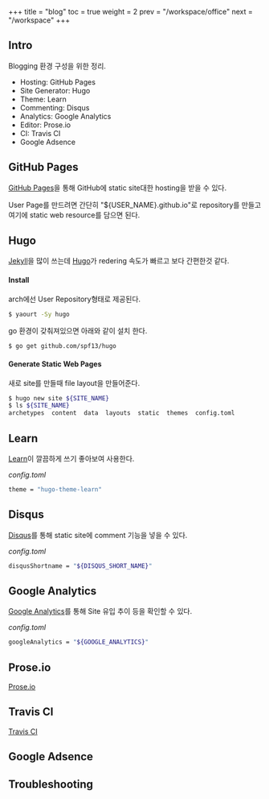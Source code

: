 +++
title  = "blog"
toc    = true
weight = 2
prev   = "/workspace/office"
next   = "/workspace"
+++

## Intro
Blogging 환경 구성을 위한 정리.

- Hosting: GitHub Pages
- Site Generator: Hugo
- Theme: Learn
- Commenting: Disqus
- Analytics: Google Analytics
- Editor: Prose.io
- CI: Travis CI
- Google Adsence

## GitHub Pages

[GitHub Pages](https://pages.github.com/)을 통해 GitHub에 static site대한 hosting을 받을 수 있다.

User Page를 만드려면 간단히 "${USER_NAME}.github.io"로 repository를 만들고 여기에 static web resource를 담으면 된다.

## Hugo

[Jekyll](https://jekyllrb.com/)을 많이 쓰는데 [Hugo](https://gohugo.io/)가 redering 속도가 빠르고 보다 간편한것 같다.

#### Install

arch에선 User Repository형태로 제공된다.

```bash
$ yaourt -Sy hugo
```

go 환경이 갖춰져있으면 아래와 같이 설치 한다.

```bash
$ go get github.com/spf13/hugo
```

#### Generate Static Web Pages

새로 site를 만들때 file layout을 만들어준다.

```bash
$ hugo new site ${SITE_NAME}
$ ls ${SITE_NAME}
archetypes  content  data  layouts  static  themes  config.toml
```

## Learn

[Learn](https://matcornic.github.io/hugo-learn-doc/basics/what-is-this-hugo-theme/)이 깔끔하게 쓰기 좋아보여 사용한다.

_config.toml_
```bash
theme = "hugo-theme-learn"
```

## Disqus

[Disqus](https://disqus.com/)를 통해 static site에 comment 기능을 넣을 수 있다.

_config.toml_
```bash
disqusShortname = "${DISQUS_SHORT_NAME}"
```
## Google Analytics

[Google Analytics](https://www.google.com/analytics/)를 통해 Site 유입 추이 등을 확인할 수 있다.

_config.toml_
```bash
googleAnalytics = "${GOOGLE_ANALYTICS}"
```

## Prose.io

[Prose.io](http://prose.io/)

## Travis CI

[Travis CI](travis-ci.org)

## Google Adsence

## Troubleshooting
